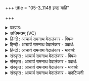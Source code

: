 +++
title = "05-3_1148 इन्द्रा याहि"

+++
<details><summary>पदपाठः</summary>

इ꣡न्द्र꣢꣯। आ। या꣣हि। तू꣡तु꣢꣯जानः। उ꣡प꣢꣯। ब्र꣡ह्मा꣢꣯णि। ह꣣रिवः। सुते꣢। द꣣धिष्व। नः। च꣡नः꣢꣯। ११४८।
</details>

<details><summary>अधिमन्त्रम् (VC)</summary>

- इन्द्रः
- मधुच्छन्दा वैश्वामित्रः
- गायत्री
- षड्जः
</details>

<details><summary>हिन्दी : आचार्य रामनाथ वेदालंकार - विषयः</summary>

अगले मन्त्र में फिर उसी विषय का वर्णन है।
</details>

<details><summary>हिन्दी : आचार्य रामनाथ वेदालंकार - पदार्थः</summary>

पदार्थान्वयभाषाः -  हे(हरिवः)परस्पर आकर्षणवाले सूर्य,चन्द्र,पृथिवी आदि लोकों के स्वामी(इन्द्र)जगदीश्वर!आप(तूतुजानः)शीघ्रता करते हुए,हमारे(ब्रह्माणि)स्तोत्रों के(उप आ याहि)समीप आओ।(नः)हमारे(सुते)पुत्र आदि सन्तान में(चनः)उपासना से मिलनेवाला आनन्द-रस(दधिष्व)धारण कराओ ॥३॥
</details>

<details><summary>हिन्दी : आचार्य रामनाथ वेदालंकार - भावार्थः</summary>

भावार्थभाषाः -  मनुष्यों को चाहिए कि सपरिवार परमेश्वरोपासना का आनन्द-रस प्रतिदिन प्राप्त करके दैनिक कार्यों में प्रवृत्त हों ॥३॥
</details>

<details><summary>संस्कृत : आचार्य रामनाथ वेदालंकार - विषयः</summary>

अथ पुनरपि स एव विषय उच्यते।
</details>

<details><summary>संस्कृत : आचार्य रामनाथ वेदालंकार - पदार्थः</summary>

पदार्थान्वयभाषाः -  हे(हरिवः)हरीणां परस्पराकर्षणवतां सूर्यचन्द्रपृथिव्यादिलोकानां स्वामिन्(इन्द्र)जगदीश्वर!त्वम्(तूतुजानः)त्वरमाणः।[तूतुजानः इति क्षिप्रनामसु पठितम्। निघं० २।१४।]अस्माकम्(ब्रह्माणि)स्तोत्राणि(उप आयाहि)उपागच्छ।(नः)अस्माकम्(सुते)पुत्रादौ सन्ताने(चनः)उपासनाजन्यम् आनन्दरसम्(दधिष्व)धारय।[दध धारणे,भ्वादिः]॥३॥२
</details>

<details><summary>संस्कृत : आचार्य रामनाथ वेदालंकार - भावार्थः</summary>

भावार्थभाषाः -  जनैः सपरिवारं परमेश्वरोपासनाया आनन्दरसं प्रत्यहं प्राप्य दैनिककार्येषु प्रवर्तितव्यम् ॥३॥
</details>

<details><summary>संस्कृत : आचार्य रामनाथ वेदालंकार - पादटिप्पनी</summary>

टिप्पणी:   १. ऋ० १।३।६, य० २०।८९, अथ० २०।८४।३। २. दयानन्दर्षिर्मन्त्रमिमम् ऋग्भाष्ये वायुविषये यजुर्भाष्ये च विद्वद्विषये व्याख्यातवान्।
</details>